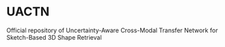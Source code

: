 # UACTN
Official repository of Uncertainty-Aware Cross-Modal Transfer Network for Sketch-Based 3D Shape Retrieval
